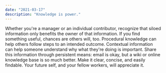 ```yaml
---
date: "2021-03-17"
description: "Knowledge is power."
---
```


Whether you're a manager or an individual contributor, recognize that siloed information only benefits the owner of that information. If you find something useful, chances are others will, too. Procedural knowledge can help others follow steps to an intended outcome. Contextual information can help someone understand why what they're doing is important. Share this information through persistent means: email is okay, but a wiki or online knowledge base is so much better. Make it clear, concise, and easily findable. Your future self, and your fellow workers, will appreciate it.